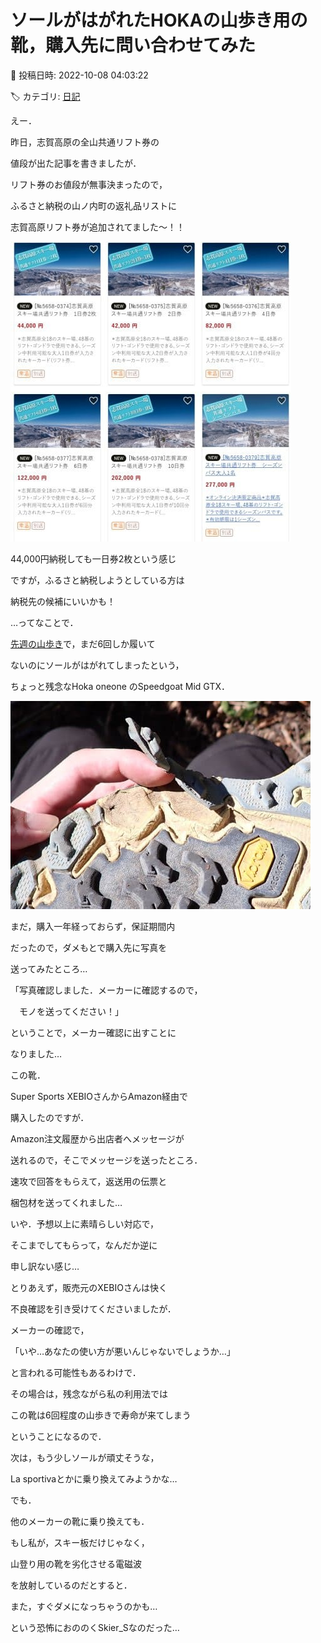 # ソールがはがれたHOKAの山歩き用の靴，購入先に問い合わせてみた

📅 投稿日時: 2022-10-08 04:03:22

🏷️ カテゴリ: [日記](cc4b5682fb7b8b144980957a978653fb0.md)

えー．


昨日，志賀高原の全山共通リフト券の


値段が出た記事を書きましたが．





リフト券のお値段が無事決まったので，


ふるさと納税の山ノ内町の返礼品リストに


志賀高原リフト券が追加されてました～！！







![5a4d732ccfc19be3a4f038b2ae57e157.jpg](images/5a4d732ccfc19be3a4f038b2ae57e157.jpg)







44,000円納税しても一日券2枚という感じ


ですが，ふるさと納税しようとしている方は


納税先の候補にいいかも！





…ってなことで．


[先週の山歩き](e91cda3f43c16339f6913c78164bf7052.md)で，まだ6回しか履いて


ないのにソールがはがれてしまったという，


ちょっと残念なHoka oneone のSpeedgoat Mid GTX．




![5b53c76b1eca6b492e05dc8fc720d77d.jpg](images/5b53c76b1eca6b492e05dc8fc720d77d.jpg)







まだ，購入一年経っておらず，保証期間内


だったので，ダメもとで購入先に写真を


送ってみたところ…





「写真確認しました．メーカーに確認するので，


　モノを送ってください！」


ということで，メーカー確認に出すことに


なりました…





この靴．


 Super Sports XEBIOさんからAmazon経由で


購入したのですが．


Amazon注文履歴から出店者へメッセージが


送れるので，そこでメッセージを送ったところ．


速攻で回答をもらえて，返送用の伝票と


梱包材を送ってくれました…


いや．予想以上に素晴らしい対応で，


そこまでしてもらって，なんだか逆に


申し訳ない感じ…





とりあえず，販売元のXEBIOさんは快く


不良確認を引き受けてくださいましたが．


メーカーの確認で，


「いや…あなたの使い方が悪いんじゃないでしょうか…」


と言われる可能性もあるわけで．





その場合は，残念ながら私の利用法では


この靴は6回程度の山歩きで寿命が来てしまう


ということになるので．


次は，もう少しソールが頑丈そうな，


La sportivaとかに乗り換えてみようかな…





でも．


他のメーカーの靴に乗り換えても．


もし私が，スキー板だけじゃなく，


山登り用の靴を劣化させる電磁波


を放射しているのだとすると．


また，すぐダメになっちゃうのかも…


という恐怖におののくSkier_Sなのだった…
